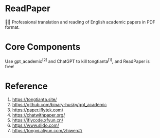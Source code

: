 # ReadPaper

🧑‍🚀 Professional translation and reading of English academic papers in PDF format.

# Core Components

Use gpt_academic<sup>[2]</sup> and ChatGPT to kill tongtianta<sup>[1]</sup>, and ReadPaper is free!

# Reference

1. https://tongtianta.site/
2. https://github.com/binary-husky/gpt_academic
3. https://paper.iflytek.com/
4. https://chatwithpaper.org/
5. https://iflycode.xfyun.cn/
6. https://www.slido.com/
7. https://tongyi.aliyun.com/zhiwen#/
